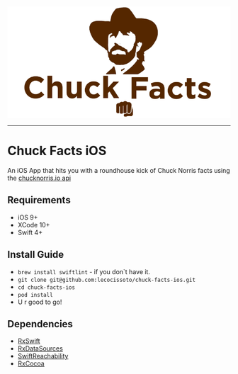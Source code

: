 <p align="center">
<img src="https://raw.githubusercontent.com/lecocissoto/chuck-facts-ios/master/images/chuck-facts.png" alt="Chuck Facts" title="Chuck Facts" width="557"/>
</p>

---

# Chuck Facts iOS

An iOS App that hits you with a roundhouse kick of Chuck Norris facts using the [chucknorris.io api][chuck-api]

## Requirements
- iOS 9+
- XCode 10+
- Swift 4+

## Install Guide
- `brew install swiftlint` - if you don`t have it.
- `git clone git@github.com:lecocissoto/chuck-facts-ios.git`
- `cd chuck-facts-ios`
- `pod install`
- U r good to go!

## Dependencies
- [RxSwift][rx-swift]
- [RxDataSources][rx-datasources]
- [SwiftReachability][swift-reachability]
- [RxCocoa][rx-cocoa]

[chuck-api]: https://api.chucknorris.io/
[rx-swift]: https://github.com/ReactiveX/RxSwift
[rx-datasources]: https://github.com/RxSwiftCommunity/RxDataSources
[rx-cocoa]: https://github.com/ReactiveX/RxSwift/tree/master/RxCocoa
[swift-reachability]: https://github.com/ashleymills/Reachability.swift
